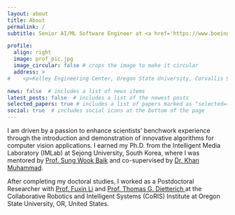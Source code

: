 ```yaml
---
layout: about
title: About
permalink: /
subtitle: Senior AI/ML Software Engineer at <a href='https://www.boeing.com/'>Boeing Research & Technology Software</a>, Seattle, WA, USA

profile:
  align: right
  image: prof_pic.jpg
  image_circular: false # crops the image to make it circular
  address: >
#    <p>Kelley Engineering Center, Oregon State University, Corvallis 97331, Oregon USA</p>

news: false  # includes a list of news items
latest_posts: false  # includes a list of the newest posts
selected_papers: true # includes a list of papers marked as "selected={true}"
social: true  # includes social icons at the bottom of the page
---
```



I am driven by a passion to enhance scientists' benchwork experience through the introduction and demonstration of innovative algorithms for computer vision applications. I earned my Ph.D. from the Intelligent Media Laboratory (IMLab) at Sejong University, South Korea, where I was mentored by [Prof. Sung Wook Baik](https://scholar.google.com.pk/citations?user=9tXoIf0AAAAJ&hl=en&authuser=1) and co-supervised by [Dr. Khan Muhammad](https://scholar.google.com.pk/citations?user=k5oUZyQAAAAJ&hl).

After completing my doctoral studies, I worked as a Postdoctoral Researcher with [Prof. Fuxin Li](https://scholar.google.com/citations?user=snDpfA0AAAAJ&hl=en) and [Prof. Thomas G. Dietterich ](https://web.engr.oregonstate.edu/~tgd/) at the Collaborative Robotics and Intelligent Systems (CoRIS) Institute at Oregon State University, OR, United States.

<!-- I have recently transitioned to a role as a Senior AI/ML Engineer at [Boeing Research & Technology Software](https://www.boeing.com/), where I will be applying my expertise in artificial intelligence and machine learning to tackle complex engineering challenges, including work on autonomous systems. -->






